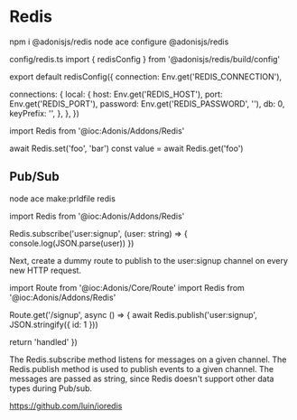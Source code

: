 # Redis

npm i @adonisjs/redis
node ace configure @adonisjs/redis

config/redis.ts
import { redisConfig } from '@adonisjs/redis/build/config'

export default redisConfig({
  connection: Env.get('REDIS_CONNECTION'),

  connections: {
    local: {
      host: Env.get('REDIS_HOST'),
      port: Env.get('REDIS_PORT'),
      password: Env.get('REDIS_PASSWORD', ''),
      db: 0,
      keyPrefix: '',
    },
  },
})

import Redis from '@ioc:Adonis/Addons/Redis'

await Redis.set('foo', 'bar')
const value = await Redis.get('foo')

## Pub/Sub
node ace make:prldfile redis

import Redis from '@ioc:Adonis/Addons/Redis'

Redis.subscribe('user:signup', (user: string) => {
  console.log(JSON.parse(user))
})

Next, create a dummy route to publish to the user:signup channel on every new HTTP request.

import Route from '@ioc:Adonis/Core/Route'
import Redis from '@ioc:Adonis/Addons/Redis'

Route.get('/signup', async () => {
  await Redis.publish('user:signup', JSON.stringify({ id: 1 }))

  return 'handled'
})

The Redis.subscribe method listens for messages on a given channel.
The Redis.publish method is used to publish events to a given channel.
The messages are passed as string, since Redis doesn't support other data types during Pub/sub.

https://github.com/luin/ioredis